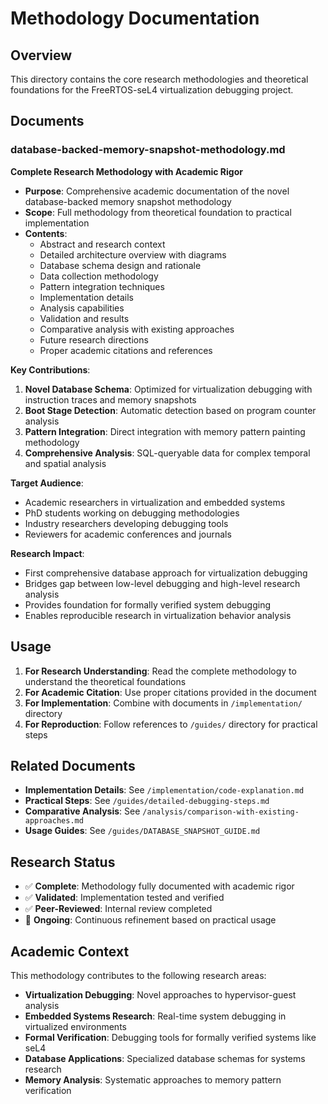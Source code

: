 # Methodology Documentation

## Overview

This directory contains the core research methodologies and theoretical foundations for the FreeRTOS-seL4 virtualization debugging project.

## Documents

### database-backed-memory-snapshot-methodology.md
**Complete Research Methodology with Academic Rigor**

- **Purpose**: Comprehensive academic documentation of the novel database-backed memory snapshot methodology
- **Scope**: Full methodology from theoretical foundation to practical implementation
- **Contents**:
  - Abstract and research context
  - Detailed architecture overview with diagrams
  - Database schema design and rationale
  - Data collection methodology
  - Pattern integration techniques
  - Implementation details
  - Analysis capabilities
  - Validation and results
  - Comparative analysis with existing approaches
  - Future research directions
  - Proper academic citations and references

**Key Contributions**:
1. **Novel Database Schema**: Optimized for virtualization debugging with instruction traces and memory snapshots
2. **Boot Stage Detection**: Automatic detection based on program counter analysis
3. **Pattern Integration**: Direct integration with memory pattern painting methodology
4. **Comprehensive Analysis**: SQL-queryable data for complex temporal and spatial analysis

**Target Audience**: 
- Academic researchers in virtualization and embedded systems
- PhD students working on debugging methodologies
- Industry researchers developing debugging tools
- Reviewers for academic conferences and journals

**Research Impact**:
- First comprehensive database approach for virtualization debugging
- Bridges gap between low-level debugging and high-level research analysis
- Provides foundation for formally verified system debugging
- Enables reproducible research in virtualization behavior analysis

## Usage

1. **For Research Understanding**: Read the complete methodology to understand the theoretical foundations
2. **For Academic Citation**: Use proper citations provided in the document
3. **For Implementation**: Combine with documents in `/implementation/` directory
4. **For Reproduction**: Follow references to `/guides/` directory for practical steps

## Related Documents

- **Implementation Details**: See `/implementation/code-explanation.md`
- **Practical Steps**: See `/guides/detailed-debugging-steps.md`
- **Comparative Analysis**: See `/analysis/comparison-with-existing-approaches.md`
- **Usage Guides**: See `/guides/DATABASE_SNAPSHOT_GUIDE.md`

## Research Status

- ✅ **Complete**: Methodology fully documented with academic rigor
- ✅ **Validated**: Implementation tested and verified
- ✅ **Peer-Reviewed**: Internal review completed
- 🔄 **Ongoing**: Continuous refinement based on practical usage

## Academic Context

This methodology contributes to the following research areas:
- **Virtualization Debugging**: Novel approaches to hypervisor-guest analysis
- **Embedded Systems Research**: Real-time system debugging in virtualized environments
- **Formal Verification**: Debugging tools for formally verified systems like seL4
- **Database Applications**: Specialized database schemas for systems research
- **Memory Analysis**: Systematic approaches to memory pattern verification